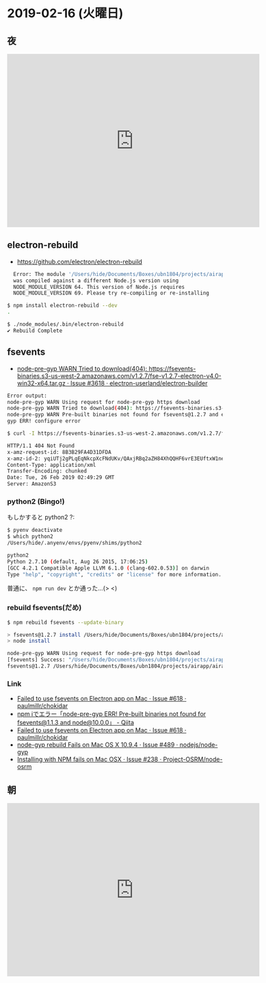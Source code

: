 # 2019-02-16 (火曜日)

## 夜

<iframe height='405' width='590' frameborder='0' allowtransparency='true' scrolling='no' src='https://www.strava.com/activities/2176701333/embed/b53b9c59ba29d9c44ca65fc179be3a6aab8463ec'></iframe>

## electron-rebuild

- https://github.com/electron/electron-rebuild

~~~bash
  Error: The module '/Users/hide/Documents/Boxes/ubn1804/projects/airapp/airapp-client/node_modules/sqlite3/lib/binding/electron-v4.0-darwin-x64/node_sqlite3.node'
  was compiled against a different Node.js version using
  NODE_MODULE_VERSION 64. This version of Node.js requires
  NODE_MODULE_VERSION 69. Please try re-compiling or re-installing
~~~

~~~bash
$ npm install electron-rebuild --dev
.

$ ./node_modules/.bin/electron-rebuild
✔ Rebuild Complete
~~~

## fsevents

- [node-pre-gyp WARN Tried to download(404): https://fsevents-binaries.s3-us-west-2.amazonaws.com/v1.2.7/fse-v1.2.7-electron-v4.0-win32-x64.tar.gz · Issue #3618 · electron-userland/electron-builder](https://github.com/electron-userland/electron-builder/issues/3618)

~~~bash
Error output:
node-pre-gyp WARN Using request for node-pre-gyp https download 
node-pre-gyp WARN Tried to download(404): https://fsevents-binaries.s3-us-west-2.amazonaws.com/v1.2.7/fse-v1.2.7-electron-v2.0-darwin-x64.tar.gz 
node-pre-gyp WARN Pre-built binaries not found for fsevents@1.2.7 and electron@2.0.17 (electron-v2.0 ABI, unknown) (falling back to source compile with node-gyp) 
gyp ERR! configure error
~~~

~~~bash
$ curl -I https://fsevents-binaries.s3-us-west-2.amazonaws.com/v1.2.7/fse-v1.2.7-electron-v2.0-darwin-x64.tar.gz 

HTTP/1.1 404 Not Found
x-amz-request-id: 8B3B29FA4D31DFDA
x-amz-id-2: yqiUTj2gPLqEqNkcpXcFNdUKv/QAxjRBq2aZH84XhQQHF6vrE3EUftxW1neC46YLLAONX1ni4Oc=
Content-Type: application/xml
Transfer-Encoding: chunked
Date: Tue, 26 Feb 2019 02:49:29 GMT
Server: AmazonS3
~~~

### python2 (Bingo!)

もしかすると python2 ?:

~~~bash
$ pyenv deactivate
$ which python2
/Users/hide/.anyenv/envs/pyenv/shims/python2

python2
Python 2.7.10 (default, Aug 26 2015, 17:06:25) 
[GCC 4.2.1 Compatible Apple LLVM 6.1.0 (clang-602.0.53)] on darwin
Type "help", "copyright", "credits" or "license" for more information.
~~~

普通に、 `npm run dev` とか通った...(> <)

### rebuild fsevents(だめ)

~~~bash
$ npm rebuild fsevents --update-binary

> fsevents@1.2.7 install /Users/hide/Documents/Boxes/ubn1804/projects/airapp/airapp-client/node_modules/fsevents
> node install

node-pre-gyp WARN Using request for node-pre-gyp https download 
[fsevents] Success: "/Users/hide/Documents/Boxes/ubn1804/projects/airapp/airapp-client/node_modules/fsevents/lib/binding/Release/node-v67-darwin-x64/fse.node" is installed via remote
fsevents@1.2.7 /Users/hide/Documents/Boxes/ubn1804/projects/airapp/airapp-client/node_modules/fsevents
~~~

### Link


- [Failed to use fsevents on Electron app on Mac · Issue #618 · paulmillr/chokidar](https://github.com/paulmillr/chokidar/issues/618)
- [npm iでエラー「node-pre-gyp ERR! Pre-built binaries not found for fsevents@1.1.3 and node@10.0.0」 - Qiita](https://qiita.com/MosamosaPoodle/items/37310efc50ef728a3f4f)
- [Failed to use fsevents on Electron app on Mac · Issue #618 · paulmillr/chokidar](https://github.com/paulmillr/chokidar/issues/618)
- [node-gyp rebuild Fails on Mac OS X 10.9.4 · Issue #489 · nodejs/node-gyp](https://github.com/nodejs/node-gyp/issues/489)
- [Installing with NPM fails on Mac OSX · Issue #238 · Project-OSRM/node-osrm](https://github.com/Project-OSRM/node-osrm/issues/238)


## 朝

<iframe height='405' width='590' frameborder='0' allowtransparency='true' scrolling='no' src='https://www.strava.com/activities/2175681116/embed/7cdd23ada12540a8a4764752152954af5cc63f02'></iframe>